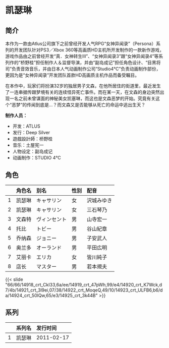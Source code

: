 # 凯瑟琳


## 简介

本作为一款由Atlus公司旗下之前曾经开发人气RPG“女神异闻录”（Persona）系列的开发团队针对PS3／Xbox 360等高画质HD主机所开发制作的一款新作游戏，游戏作品由之前曾经开发“真．女神转生III”、“女神异闻录3”跟“女神异闻录4”等系列作的“桥野桂”担任制作人＆监督导演，并由“副岛成记”担任角色设计、“目黑将司”负责音效音乐，并由日本人气动画制作公司“Studio4℃”负责动画制作部份，更因为是“女神异闻录”开发团队首款HD高画质主机作品而备受瞩目。

在本作中，玩家们将扮演32岁的独居男子文森，在他所居住的街道里，最近发生了一连串据传跟梦境有关的连续怪异死亡事件。而在某一天，在文森的身边突然出现一名之前未曾谋面的神秘美女凯塞琳，而这也是文森恶梦的开始。究竟有关这个“恶梦”的传闻到底是…？而文森又是否能够从死亡的命运中逃出生天？

**制作人员：**
- 开发：ATLUS
- 发行：Deep Silver
- 遊戲設計師：桥野桂
- 音乐：土屋宪一
- 人物设定：副岛成记
- 动画制作：STUDIO 4℃

## 角色

|     |   角色名   |   别名  | 性别 |  配音  |
|:--- |:------  |:----      |:---  |:--   |
| 1 | 凯瑟琳 | キャサリン | 女 | 沢城みゆき |
| 2 | 凯瑟琳 | キャサリン | 女 | 三石琴乃 |
| 3 | 文森特 | ヴィンセント | 男 | 山寺宏一 |
| 4 | 托比 | トビー | 男 | 谷山紀章 |
| 5 | 乔纳森 | ジョニー | 男 | 子安武人 |
| 6 | 奥兰多 | オーランド | 男 | 平田広明 |
| 7 | 艾丽卡 | エリカ | 女 | 皆川純子 |
| 8 | 店长 | マスター | 男 | 若本規夫 |

{{< slide "66/66/14918_crt_CkI33,6a/ee/14919_crt_47pWh,99/e4/14920_crt_K7Wck,d7/4b/14921_crt_3l9ei,07/38/14922_crt_MoqeQ,49/10/14923_crt_ULFB6,b6/da/14924_crt_50lQw,65/e3/14925_crt_3k44B" >}}

## 系列

|     |   系列名   |   发行时间  |
|:---   |:------  |:----      |
| 1 | 凯瑟琳 | 2011-02-17 |



